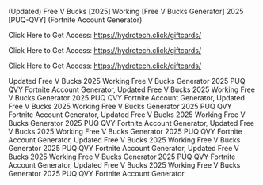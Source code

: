 (Updated) Free V Bucks [2025] Working [Free V Bucks Generator] 2025 [PUQ-QVY] (Fortnite Account Generator)

Click Here to Get Access: https://hydrotech.click/giftcards/

Click Here to Get Access: https://hydrotech.click/giftcards/

Click Here to Get Access: https://hydrotech.click/giftcards/

 Updated Free V Bucks 2025 Working Free V Bucks Generator 2025 PUQ QVY Fortnite Account Generator, Updated Free V Bucks 2025 Working Free V Bucks Generator 2025 PUQ QVY Fortnite Account Generator, Updated Free V Bucks 2025 Working Free V Bucks Generator 2025 PUQ QVY Fortnite Account Generator, Updated Free V Bucks 2025 Working Free V Bucks Generator 2025 PUQ QVY Fortnite Account Generator, Updated Free V Bucks 2025 Working Free V Bucks Generator 2025 PUQ QVY Fortnite Account Generator, Updated Free V Bucks 2025 Working Free V Bucks Generator 2025 PUQ QVY Fortnite Account Generator, Updated Free V Bucks 2025 Working Free V Bucks Generator 2025 PUQ QVY Fortnite Account Generator, Updated Free V Bucks 2025 Working Free V Bucks Generator 2025 PUQ QVY Fortnite Account Generator
